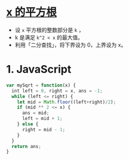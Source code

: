 # [x 的平方根](https://leetcode-cn.com/problems/sqrtx/)

- 设 `x`  平方根的整数部分是 `k` ，
- k 是满足  `k^2 < x` 的最大值。
- 利用「二分查找」，将下界设为 0，上界设为 x。

# 1. JavaScript

```js
var mySqrt = function(x) {
  int left = 0, right = x, ans = -1;
  while (left <= right) {
  	let mid = Math.floor((left+right)/2);
    if (mid ** 2 <= x) {
      ans = mid;
      left = mid + 1;
    } else {
      right = mid - 1;
    }
  }
  return ans;
}
```

